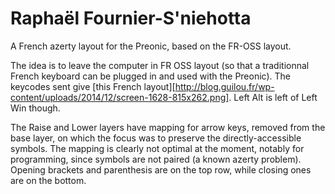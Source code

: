 # Raphaël Fournier-S'niehotta

A French azerty layout for the Preonic, based on the FR-OSS layout.

The idea is to leave the computer in FR OSS layout (so that a traditionnal
French keyboard can be plugged in and used with the Preonic). The keycodes sent
give [this French layout][http://blog.guilou.fr/wp-content/uploads/2014/12/screen-1628-815x262.png].
Left Alt is left of Left Win though.

The Raise and Lower layers have mapping for arrow keys, removed from the base
layer, on which the focus was to preserve the directly-accessible symbols.
The mapping is clearly not optimal at the moment, notably for programming, since
symbols are not paired (a known azerty problem). Opening brackets and
parenthesis are on the top row, while closing ones are on the bottom.
